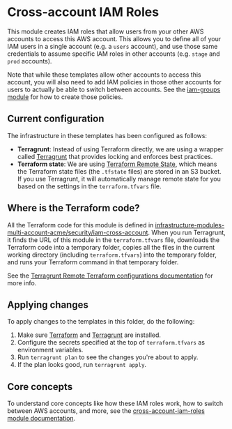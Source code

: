 # Cross-account IAM Roles

This module creates IAM roles that allow users from your other AWS accounts to access this AWS account. This allows you
to define all of your IAM users in a single account (e.g. a `users` account), and use those same credentials to assume 
specific IAM roles in other accounts (e.g. `stage` and `prod` accounts). 

Note that while these templates allow other accounts to access this account, you will also need to add IAM policies in 
those other accounts for users to actually be able to switch between accounts. See the 
[iam-groups module](https://github.com/gruntwork-io/module-security/tree/master/modules/iam-groups) for how to create 
those policies.




## Current configuration

The infrastructure in these templates has been configured as follows:

* **Terragrunt**: Instead of using Terraform directly, we are using a wrapper called
  [Terragrunt](https://github.com/gruntwork-io/terragrunt) that provides locking and enforces best practices.
* **Terraform state**: We are using [Terraform Remote State](https://www.terraform.io/docs/state/remote/), which
  means the Terraform state files (the `.tfstate` files) are stored in an S3 bucket. If you use Terragrunt, it will
  automatically manage remote state for you based on the settings in the `terraform.tfvars` file.




## Where is the Terraform code?

All the Terraform code for this module is defined in [infrastructure-modules-multi-account-acme/security/iam-cross-account](https://github.com/gruntwork-io/infrastructure-modules-multi-account-acme/tree/master/security/iam-cross-account).
When you run Terragrunt, it finds the URL of this module in the `terraform.tfvars` file, downloads the Terraform code into
a temporary folder, copies all the files in the current working directory (including `terraform.tfvars`) into the
temporary folder, and runs your Terraform command in that temporary folder.

See the [Terragrunt Remote Terraform configurations
documentation](https://github.com/gruntwork-io/terragrunt#remote-terraform-configurations) for more info.




## Applying changes

To apply changes to the templates in this folder, do the following:

1. Make sure [Terraform](https://www.terraform.io/) and [Terragrunt](https://github.com/gruntwork-io/terragrunt) are
   installed.
1. Configure the secrets specified at the top of `terraform.tfvars` as environment variables.
1. Run `terragrunt plan` to see the changes you're about to apply.
1. If the plan looks good, run `terragrunt apply`.




## Core concepts

To understand core concepts like how these IAM roles work, how to switch between AWS accounts, and more, see the 
[cross-account-iam-roles module documentation](https://github.com/gruntwork-io/module-security/tree/master/modules/cross-account-iam-roles).